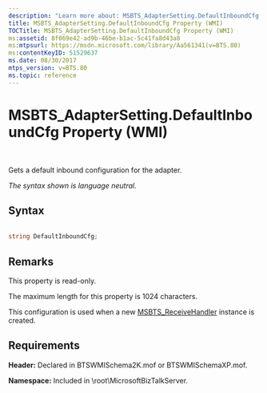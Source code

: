 ```yaml
---
description: "Learn more about: MSBTS_AdapterSetting.DefaultInboundCfg Property (WMI)"
title: MSBTS_AdapterSetting.DefaultInboundCfg Property (WMI)
TOCTitle: MSBTS_AdapterSetting.DefaultInboundCfg Property (WMI)
ms:assetid: 8f069e42-ad9b-46be-b1ac-5c41fa8d43a8
ms:mtpsurl: https://msdn.microsoft.com/library/Aa561341(v=BTS.80)
ms:contentKeyID: 51529637
ms.date: 08/30/2017
mtps_version: v=BTS.80
ms.topic: reference
---
```


# MSBTS\_AdapterSetting.DefaultInboundCfg Property (WMI)

 

Gets a default inbound configuration for the adapter.

*The syntax shown is language neutral.*

## Syntax

```C#
  
string DefaultInboundCfg;  
```

## Remarks

This property is read-only.

The maximum length for this property is 1024 characters.

This configuration is used when a new [MSBTS\_ReceiveHandler](msbts-receivehandler-wmi.md) instance is created.

## Requirements

**Header:** Declared in BTSWMISchema2K.mof or BTSWMISchemaXP.mof.

**Namespace:** Included in \\root\\MicrosoftBizTalkServer.

